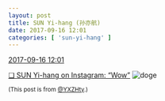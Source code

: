 ```yaml
---
layout: post
title: SUN Yi-hang (孙亦航)
date: 2017-09-16 12:01
categories: [ 'sun-yi-hang' ]
---
```


<div class="weibo-info">
  <a href="http://weibo.com/2565158051/Fm3IqriVA">2017-09-16 12:01</a>
</div>

[❏ SUN Yi-hang on Instagram: “Wow”](https://www.instagram.com/p/BZFnJYMD1I1/) ![doge](http://img.t.sinajs.cn/t4/appstyle/expression/ext/normal/b6/doge_org.gif)

<!-- more -->

<small>(This post is from [@YXZHty](http://weibo.com/2565158051).)</small>
